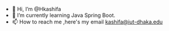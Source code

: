 - 👋 Hi, I’m @Hkashifa
- 🌱 I’m currently learning Java Spring Boot.
- 📫 How to reach me ,here's my email kashifa@iut-dhaka.edu

<!---
Hkashifa/Hkashifa is a ✨ special ✨ repository because its `README.md` (this file) appears on your GitHub profile.
You can click the Preview link to take a look at your changes.
--->
